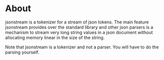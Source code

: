 About
=====

jsonstream is a tokenizer for a stream of json tokens. The main feature jsonstream provides over the standard library and other json parsers is a mechanism to stream very long string values in a json document without allocating memory linear in the size of the string.

Note that jsonstream is a tokenizer and not a parser. You will have to do the parsing yourself.
